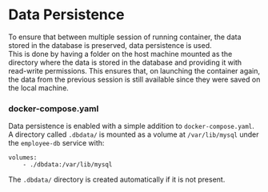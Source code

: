 # Data Persistence

To ensure that between multiple session of running container, the data stored in the database is preserved, data persistence is used.<br>
This is done by having a folder on the host machine mounted as the directory where the data is stored in the database and providing it with read-write permissions. This ensures that, on launching the container again, the data from the previous session is still available since they were saved on the local machine.

### docker-compose.yaml
Data persistence is enabled with a simple addition to <code>docker-compose.yaml</code>. A directory called <code>.dbdata/</code> is mounted as a volume at <code>/var/lib/mysql</code> under the <code>employee-db</code> service with:
```
volumes:
    - ./dbdata:/var/lib/mysql
```
The <code>.dbdata/</code> directory is created automatically if it is not present.